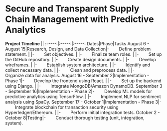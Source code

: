 # Secure and Transparent Supply Chain Management with Predictive Analytics

**Project Timeline** ||
:-----:|:-----:|:-----:
Dates|Phase|Tasks
August 6 - August 15|Research, Design, and Data Collection|-        Define problem statement.
 | |-        Set objectives.
 | |-        Finalize team roles.
 | |-        Set up the GitHub repository.
 | |-        Create design documents.
 | |-        Develop wireframes.
 | |-        Establish system architecture.
 | |-        Identify and collect necessary data.
 | |-        Clean and preprocess data.
 | |-        Organize data for analysis.
August 16 - September 2|Implementation - Phase 1|-        Develop the frontend using React.
 | |-        Set up the backend using Django.
 | |-        Integrate MongoDB/Amazon DynamoDB.
September 3 - September 16|Implementation - Phase 2|-        Develop ML models for predictive analytics using TensorFlow.
 | |-        Implement NLP for sentiment analysis using SpaCy.
September 17 - October 1|Implementation - Phase 3|-        Integrate blockchain for transaction security using Hyperledger/Ethereum.
 | |-        Perform initial integration tests.
October 2 - October 8|Testing|-        Conduct thorough testing (unit, integration, system).
